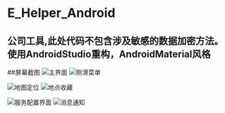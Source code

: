# E_Helper_Android
公司工具,此处代码不包含涉及敏感的数据加密方法。
 使用AndroidStudio重构，AndroidMaterial风格
---
##屏幕截图
![主界面](http://77l5l6.com1.z0.glb.clouddn.com/Screenshot_1.png?imageView2/2/w/350/q/75) ![侧滑菜单](http://77l5l6.com1.z0.glb.clouddn.com/Screenshot_3.png?imageView2/2/w/350/q/75)

![地图定位](http://77l5l6.com1.z0.glb.clouddn.com/Screenshot_2.png?imageView2/2/w/350/q/75)  ![地点收藏](http://77l5l6.com1.z0.glb.clouddn.com/Screenshot_4.png?imageView2/2/w/350/q/75)

![服务配置界面](http://77l5l6.com1.z0.glb.clouddn.com/Screenshot_5.png?imageView2/2/w/350/q/75) ![消息通知](http://77l5l6.com1.z0.glb.clouddn.com/Screenshot_6.png?imageView2/2/w/350/q/75)

